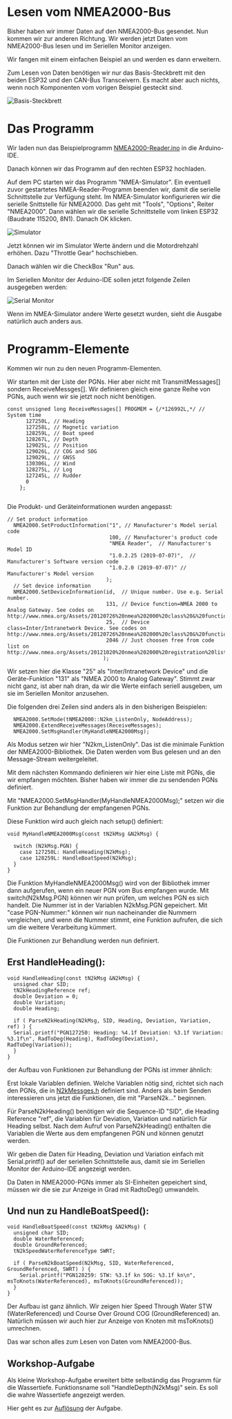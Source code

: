 # Lesen vom NMEA2000-Bus

Bisher haben wir immer Daten auf den NMEA2000-Bus gesendet. Nun kommen wir zur anderen Richtung. Wir werden jetzt Daten vom NMEA2000-Bus lesen und im Seriellen Monitor anzeigen.

Wir fangen mit einem einfachen Beispiel an und werden es dann erweitern.

Zum Lesen von Daten benötigen wir nur das Basis-Steckbrett mit den beiden ESP32 und den CAN-Bus Transceivern. Es macht aber auch nichts, wenn noch Komponenten vom vorigen Beispiel gesteckt sind.

![Basis-Steckbrett](https://github.com/AK-Homberger/NMEA2000-Workshop/blob/main/Bilder/NMEA2000-Basis_Steckplatine.png)


# Das Programm

Wir laden nun das Beispielprogramm [NMEA2000-Reader.ino](https://github.com/AK-Homberger/NMEA2000-Workshop/blob/main/NMEA2000-Reader/NMEA2000-Reader.ino) in die Arduino-IDE.

Danach können wir das Programm auf den rechten ESP32 hochladen.

Auf dem PC starten wir das Programm "NMEA-Simulator". Ein eventuell zuvor gestartetes NMEA-Reader-Programm beenden wir, damit die serielle Schnittstelle zur Verfügung steht. Im NMEA-Simulator konfigurieren wir die serielle Snittstelle für NMEA2000. Das geht mit "Tools", "Options", Reiter "NMEA2000". Dann wählen wir die serielle Schnittstelle vom linken ESP32 (Baudrate 115200, 8N1). Danach OK klicken.

![Simulator](https://github.com/AK-Homberger/NMEA2000-Workshop/blob/main/Bilder/NMEA-Simulator1.png)

Jetzt können wir im Simulator Werte ändern und die Motordrehzahl erhöhen. Dazu "Throttle Gear" hochschieben.

Danach wählen wir die CheckBox "Run" aus.

Im Seriellen Monitor der Arduino-IDE sollen jetzt folgende Zeilen ausgegeben werden:

![Serial Monitor](https://github.com/AK-Homberger/NMEA2000-Workshop/blob/main/Bilder/SerialMonitor1.png)

Wenn im NMEA-Simulator andere Werte gesetzt wurden, sieht die Ausgabe natürlich auch anders aus.

# Programm-Elemente

Kommen wir nun zu den neuen Programm-Elementen.

Wir starten mit der Liste der PGNs. Hier aber nicht mit TransmitMessages[] sondern ReceiveMessges[].
Wir definieren gleich eine ganze Reihe von PGNs, auch wenn wir sie jetzt noch nicht benötigen.

```
const unsigned long ReceiveMessages[] PROGMEM = {/*126992L,*/ // System time
      127250L, // Heading
      127258L, // Magnetic variation
      128259L, // Boat speed
      128267L, // Depth
      129025L, // Position
      129026L, // COG and SOG
      129029L, // GNSS
      130306L, // Wind
      128275L, // Log
      127245L, // Rudder
      0
    };
    
```

Die Produkt- und Geräteinformationen wurden angepasst:

```
// Set product information
  NMEA2000.SetProductInformation("1", // Manufacturer's Model serial code
                                 100, // Manufacturer's product code
                                 "NMEA Reader",  // Manufacturer's Model ID
                                 "1.0.2.25 (2019-07-07)",  // Manufacturer's Software version code
                                 "1.0.2.0 (2019-07-07)" // Manufacturer's Model version
                                );
  // Set device information
  NMEA2000.SetDeviceInformation(id,  // Unique number. Use e.g. Serial number.
                                131, // Device function=NMEA 2000 to Analog Gateway. See codes on http://www.nmea.org/Assets/20120726%20nmea%202000%20class%20&%20function%20codes%20v%202.00.pdf
                                25,  // Device class=Inter/Intranetwork Device. See codes on  http://www.nmea.org/Assets/20120726%20nmea%202000%20class%20&%20function%20codes%20v%202.00.pdf
                                2046 // Just choosen free from code list on http://www.nmea.org/Assets/20121020%20nmea%202000%20registration%20list.pdf
                               );
```

Wir setzen hier die Klasse "25" als "Inter/Intranetwork Device" und die Geräte-Funktion "131" als "NMEA 2000 to Analog Gateway".
Stimmt zwar nicht ganz, ist aber nah dran, da wir die Werte einfach seriell ausgeben, um sie im Seriellen Monitor anzusehen.

Die folgenden drei Zeilen sind anders als in den bisherigen Beispielen:
```
  NMEA2000.SetMode(tNMEA2000::N2km_ListenOnly, NodeAddress);
  NMEA2000.ExtendReceiveMessages(ReceiveMessages);
  NMEA2000.SetMsgHandler(MyHandleNMEA2000Msg);
```
Als Modus setzen wir hier "N2km_ListenOnly". Das ist die minimale Funktion der NMEA2000-Bibliothek. Die Daten werden vom Bus gelesen und an den Message-Stream weitergeleitet.

Mit dem nächsten Kommando definieren wir hier eine Liste mit PGNs, die wir empfangen möchten. Bisher haben wir immer die zu sendenden PGNs definiert.

Mit "NMEA2000.SetMsgHandler(MyHandleNMEA2000Msg);" setzen wir die Funktion zur Behandlung der empfangenen PGNs.

Diese Funktion wird auch gleich nach setup() definiert:

```
void MyHandleNMEA2000Msg(const tN2kMsg &N2kMsg) {

  switch (N2kMsg.PGN) {
    case 127250L: HandleHeading(N2kMsg);
    case 128259L: HandleBoatSpeed(N2kMsg);
  }
}
```
Die Funktion MyHandleNMEA2000Msg() wird von der Bibliothek immer dann aufgerufen, wenn ein neuer PGN vom Bus empfangen wurde.
Mit switch(N2kMsg.PGN) können wir nun prüfen, um welches PGN es sich handelt. Die Nummer ist in der Variablen N2kMsg.PGN gepeichert.
Mit "case PGN-Nummer:" können wir nun nacheinander die Nummern vergleichen, und wenn die Nummer stimmt, eine Funktion aufrufen, die sich um die weitere Verarbeitung kümmert.

Die Funktionen zur Behandlung werden nun definiert.

## Erst HandleHeading():

```
void HandleHeading(const tN2kMsg &N2kMsg) {
  unsigned char SID;
  tN2kHeadingReference ref;
  double Deviation = 0;
  double Variation;
  double Heading;

  if ( ParseN2kHeading(N2kMsg, SID, Heading, Deviation, Variation, ref) ) {
  Serial.printf("PGN127250: Heading: %4.1f Deviation: %3.1f Variation: %3.1f\n", RadToDeg(Heading), RadToDeg(Deviation), RadToDeg(Variation));
  }
}
```

der Aufbau von Funktionen zur Behandlung der PGNs ist immer ähnlich:

Erst lokale Variablen definien. Welche Variablen nötig sind, richtet sich nach den PGNs, die in [N2kMessges.h](https://github.com/ttlappalainen/NMEA2000/blob/master/src/N2kMessages.h) definiert sind. Anders als beim Senden interessieren uns jetzt die Funktionen, die mit "ParseN2k..." beginnen.

Für ParseN2kHeading() benötigen wir die Sequence-ID "SID", die Heading Reference "ref", die Variablen für Deviation, Variation und natürlich für Heading selbst.
Nach dem Aufruf von ParseN2kHeading() enthalten die Variablen die Werte aus dem empfangenen PGN und können genutzt werden.

Wir geben die Daten für Heading, Deviation und Variation einfach mit Serial.printf() auf der seriellen Schnittstelle aus, damit sie im Seriellen Monitor der Arduino-IDE angezeigt werden.

Da Daten in NMEA2000-PGNs immer als SI-Einheiten gepeichert sind, müssen wir die sie zur Anzeige in Grad mit RadtoDeg() umwandeln.

## Und nun zu HandleBoatSpeed():

```
void HandleBoatSpeed(const tN2kMsg &N2kMsg) {
  unsigned char SID;
  double WaterReferenced;
  double GroundReferenced;
  tN2kSpeedWaterReferenceType SWRT;

  if ( ParseN2kBoatSpeed(N2kMsg, SID, WaterReferenced, GroundReferenced, SWRT) ) {
    Serial.printf("PGN128259: STW: %3.1f kn SOG: %3.1f kn\n", msToKnots(WaterReferenced), msToKnots(GroundReferenced));
  }
}
```

Der Aufbau ist ganz ähnlich. Wir zeigen hier Speed Through Water STW (WaterReferenced) und Course Over Ground COG (GroundReferenced) an. Natürlich müssen wir auch hier zur Anzeige von Knoten mit msToKnots() umrechnen.

Das war schon alles zum Lesen von Daten vom NMEA2000-Bus.

## Workshop-Aufgabe
Als kleine Workshop-Aufgabe erweitert bitte selbständig das Programm für die Wassertiefe. Funktionsname soll "HandleDepth(N2kMsg)" sein.
Es soll die wahre Wassertiefe angezeigt werden.

Hier geht es zur [Auflösung](https://github.com/AK-Homberger/NMEA2000-Workshop/blob/main/ReadPGNs2.md) der Aufgabe.

